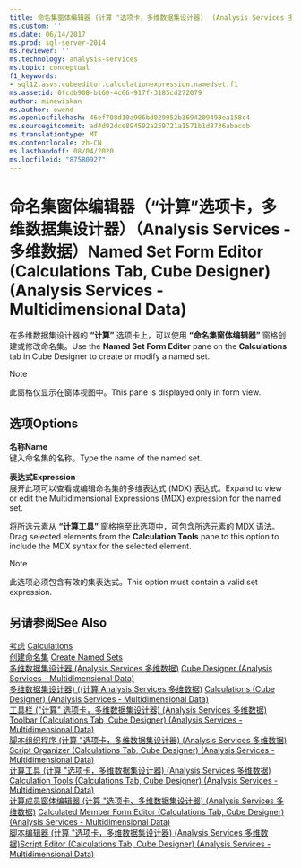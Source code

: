 ```yaml
---
title: 命名集窗体编辑器 (计算 "选项卡，多维数据集设计器)  (Analysis Services 多维数据) |Microsoft Docs
ms.custom: ''
ms.date: 06/14/2017
ms.prod: sql-server-2014
ms.reviewer: ''
ms.technology: analysis-services
ms.topic: conceptual
f1_keywords:
- sql12.asvs.cubeeditor.calculationexpression.namedset.f1
ms.assetid: 0fcdb908-b160-4c66-917f-3185cd272079
author: minewiskan
ms.author: owend
ms.openlocfilehash: 46ef708d10a906bd029952b3694209498ea158c4
ms.sourcegitcommit: ad4d92dce894592a259721a1571b1d8736abacdb
ms.translationtype: MT
ms.contentlocale: zh-CN
ms.lasthandoff: 08/04/2020
ms.locfileid: "87580927"
---
```

# <a name="named-set-form-editor-calculations-tab-cube-designer-analysis-services---multidimensional-data"></a><span data-ttu-id="c036b-102">命名集窗体编辑器（“计算”选项卡，多维数据集设计器）（Analysis Services - 多维数据）</span><span class="sxs-lookup"><span data-stu-id="c036b-102">Named Set Form Editor (Calculations Tab, Cube Designer) (Analysis Services - Multidimensional Data)</span></span>
  <span data-ttu-id="c036b-103">在多维数据集设计器的 **“计算”** 选项卡上，可以使用 **“命名集窗体编辑器”** 窗格创建或修改命名集。</span><span class="sxs-lookup"><span data-stu-id="c036b-103">Use the **Named Set Form Editor** pane on the **Calculations** tab in Cube Designer to create or modify a named set.</span></span>  
  
> [!NOTE]  
>  <span data-ttu-id="c036b-104">此窗格仅显示在窗体视图中。</span><span class="sxs-lookup"><span data-stu-id="c036b-104">This pane is displayed only in form view.</span></span>  
  
## <a name="options"></a><span data-ttu-id="c036b-105">选项</span><span class="sxs-lookup"><span data-stu-id="c036b-105">Options</span></span>  
 <span data-ttu-id="c036b-106">**名称**</span><span class="sxs-lookup"><span data-stu-id="c036b-106">**Name**</span></span>  
 <span data-ttu-id="c036b-107">键入命名集的名称。</span><span class="sxs-lookup"><span data-stu-id="c036b-107">Type the name of the named set.</span></span>  
  
 <span data-ttu-id="c036b-108">**表达式**</span><span class="sxs-lookup"><span data-stu-id="c036b-108">**Expression**</span></span>  
 <span data-ttu-id="c036b-109">展开此项可以查看或编辑命名集的多维表达式 (MDX) 表达式。</span><span class="sxs-lookup"><span data-stu-id="c036b-109">Expand to view or edit the Multidimensional Expressions (MDX) expression for the named set.</span></span>  
  
 <span data-ttu-id="c036b-110">将所选元素从 **“计算工具”** 窗格拖至此选项中，可包含所选元素的 MDX 语法。</span><span class="sxs-lookup"><span data-stu-id="c036b-110">Drag selected elements from the **Calculation Tools** pane to this option to include the MDX syntax for the selected element.</span></span>  
  
> [!NOTE]  
>  <span data-ttu-id="c036b-111">此选项必须包含有效的集表达式。</span><span class="sxs-lookup"><span data-stu-id="c036b-111">This option must contain a valid set expression.</span></span>  
  
## <a name="see-also"></a><span data-ttu-id="c036b-112">另请参阅</span><span class="sxs-lookup"><span data-stu-id="c036b-112">See Also</span></span>  
 <span data-ttu-id="c036b-113">[考虑](multidimensional-models-olap-logical-cube-objects/calculations.md) </span><span class="sxs-lookup"><span data-stu-id="c036b-113">[Calculations](multidimensional-models-olap-logical-cube-objects/calculations.md) </span></span>  
 <span data-ttu-id="c036b-114">[创建命名集](multidimensional-models/create-named-sets.md) </span><span class="sxs-lookup"><span data-stu-id="c036b-114">[Create Named Sets](multidimensional-models/create-named-sets.md) </span></span>  
 <span data-ttu-id="c036b-115">[多维数据集设计器 &#40;Analysis Services 多维数据&#41;](cube-designer-analysis-services-multidimensional-data.md) </span><span class="sxs-lookup"><span data-stu-id="c036b-115">[Cube Designer &#40;Analysis Services - Multidimensional Data&#41;](cube-designer-analysis-services-multidimensional-data.md) </span></span>  
 <span data-ttu-id="c036b-116">[多维数据集设计器&#41; &#40;&#40;计算 Analysis Services 多维数据&#41;](calculations-cube-designer-analysis-services-multidimensional-data.md) </span><span class="sxs-lookup"><span data-stu-id="c036b-116">[Calculations &#40;Cube Designer&#41; &#40;Analysis Services - Multidimensional Data&#41;](calculations-cube-designer-analysis-services-multidimensional-data.md) </span></span>  
 <span data-ttu-id="c036b-117">[工具栏 &#40;"计算" 选项卡，多维数据集设计器&#41; &#40;Analysis Services 多维数据&#41;](toolbar-calculations-tab-cube-designer-analysis-services-multidimensional-data.md) </span><span class="sxs-lookup"><span data-stu-id="c036b-117">[Toolbar &#40;Calculations Tab, Cube Designer&#41; &#40;Analysis Services - Multidimensional Data&#41;](toolbar-calculations-tab-cube-designer-analysis-services-multidimensional-data.md) </span></span>  
 <span data-ttu-id="c036b-118">[脚本组织程序 &#40;计算 "选项卡，多维数据集设计器&#41; &#40;Analysis Services 多维数据&#41;](script-organizer-cube-designer-analysis-services-multidimensional-data.md) </span><span class="sxs-lookup"><span data-stu-id="c036b-118">[Script Organizer &#40;Calculations Tab, Cube Designer&#41; &#40;Analysis Services - Multidimensional Data&#41;](script-organizer-cube-designer-analysis-services-multidimensional-data.md) </span></span>  
 <span data-ttu-id="c036b-119">[计算工具 &#40;计算 "选项卡，多维数据集设计器&#41; &#40;Analysis Services 多维数据&#41;](calculation-tools-cube-designer-analysis-services-multidimensional-data.md) </span><span class="sxs-lookup"><span data-stu-id="c036b-119">[Calculation Tools &#40;Calculations Tab, Cube Designer&#41; &#40;Analysis Services - Multidimensional Data&#41;](calculation-tools-cube-designer-analysis-services-multidimensional-data.md) </span></span>  
 <span data-ttu-id="c036b-120">[计算成员窗体编辑器 &#40;计算 "选项卡、多维数据集设计器&#41; &#40;Analysis Services 多维数据&#41;](calculated-member-form-editor-cube-designer-analysis-services-multidimensional-data.md) </span><span class="sxs-lookup"><span data-stu-id="c036b-120">[Calculated Member Form Editor &#40;Calculations Tab, Cube Designer&#41; &#40;Analysis Services - Multidimensional Data&#41;](calculated-member-form-editor-cube-designer-analysis-services-multidimensional-data.md) </span></span>  
 [<span data-ttu-id="c036b-121">脚本编辑器 &#40;计算 "选项卡，多维数据集设计器&#41; &#40;Analysis Services 多维数据&#41;</span><span class="sxs-lookup"><span data-stu-id="c036b-121">Script Editor &#40;Calculations Tab, Cube Designer&#41; &#40;Analysis Services - Multidimensional Data&#41;</span></span>](script-editor-calculations-cube-designer-analysis-services-multidimensional-data.md)  
  
  
